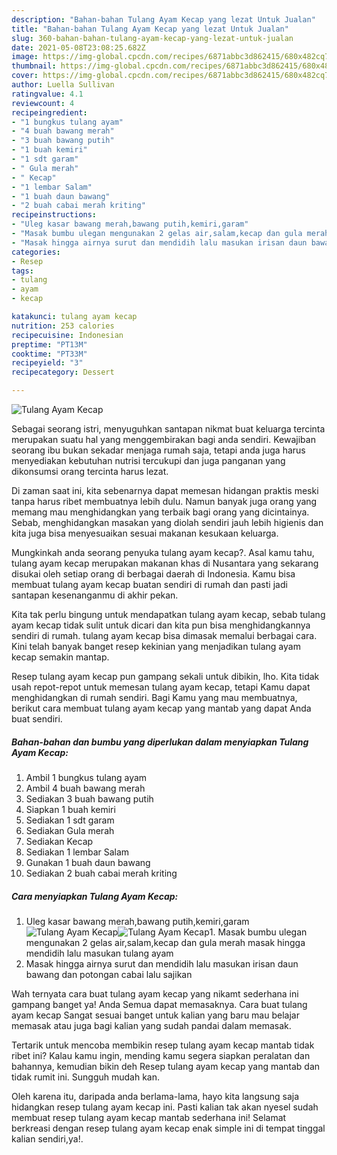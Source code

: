 ```yaml
---
description: "Bahan-bahan Tulang Ayam Kecap yang lezat Untuk Jualan"
title: "Bahan-bahan Tulang Ayam Kecap yang lezat Untuk Jualan"
slug: 360-bahan-bahan-tulang-ayam-kecap-yang-lezat-untuk-jualan
date: 2021-05-08T23:08:25.682Z
image: https://img-global.cpcdn.com/recipes/6871abbc3d862415/680x482cq70/tulang-ayam-kecap-foto-resep-utama.jpg
thumbnail: https://img-global.cpcdn.com/recipes/6871abbc3d862415/680x482cq70/tulang-ayam-kecap-foto-resep-utama.jpg
cover: https://img-global.cpcdn.com/recipes/6871abbc3d862415/680x482cq70/tulang-ayam-kecap-foto-resep-utama.jpg
author: Luella Sullivan
ratingvalue: 4.1
reviewcount: 4
recipeingredient:
- "1 bungkus tulang ayam"
- "4 buah bawang merah"
- "3 buah bawang putih"
- "1 buah kemiri"
- "1 sdt garam"
- " Gula merah"
- " Kecap"
- "1 lembar Salam"
- "1 buah daun bawang"
- "2 buah cabai merah kriting"
recipeinstructions:
- "Uleg kasar bawang merah,bawang putih,kemiri,garam"
- "Masak bumbu ulegan mengunakan 2 gelas air,salam,kecap dan gula merah masak hingga mendidih lalu masukan tulang ayam"
- "Masak hingga airnya surut dan mendidih lalu masukan irisan daun bawang dan potongan cabai lalu sajikan"
categories:
- Resep
tags:
- tulang
- ayam
- kecap

katakunci: tulang ayam kecap 
nutrition: 253 calories
recipecuisine: Indonesian
preptime: "PT13M"
cooktime: "PT33M"
recipeyield: "3"
recipecategory: Dessert

---
```



![Tulang Ayam Kecap](https://img-global.cpcdn.com/recipes/6871abbc3d862415/680x482cq70/tulang-ayam-kecap-foto-resep-utama.jpg)

Sebagai seorang istri, menyuguhkan santapan nikmat buat keluarga tercinta merupakan suatu hal yang menggembirakan bagi anda sendiri. Kewajiban seorang ibu bukan sekadar menjaga rumah saja, tetapi anda juga harus menyediakan kebutuhan nutrisi tercukupi dan juga panganan yang dikonsumsi orang tercinta harus lezat.

Di zaman  saat ini, kita sebenarnya dapat memesan hidangan praktis meski tanpa harus ribet membuatnya lebih dulu. Namun banyak juga orang yang memang mau menghidangkan yang terbaik bagi orang yang dicintainya. Sebab, menghidangkan masakan yang diolah sendiri jauh lebih higienis dan kita juga bisa menyesuaikan sesuai makanan kesukaan keluarga. 



Mungkinkah anda seorang penyuka tulang ayam kecap?. Asal kamu tahu, tulang ayam kecap merupakan makanan khas di Nusantara yang sekarang disukai oleh setiap orang di berbagai daerah di Indonesia. Kamu bisa membuat tulang ayam kecap buatan sendiri di rumah dan pasti jadi santapan kesenanganmu di akhir pekan.

Kita tak perlu bingung untuk mendapatkan tulang ayam kecap, sebab tulang ayam kecap tidak sulit untuk dicari dan kita pun bisa menghidangkannya sendiri di rumah. tulang ayam kecap bisa dimasak memalui berbagai cara. Kini telah banyak banget resep kekinian yang menjadikan tulang ayam kecap semakin mantap.

Resep tulang ayam kecap pun gampang sekali untuk dibikin, lho. Kita tidak usah repot-repot untuk memesan tulang ayam kecap, tetapi Kamu dapat menghidangkan di rumah sendiri. Bagi Kamu yang mau membuatnya, berikut cara membuat tulang ayam kecap yang mantab yang dapat Anda buat sendiri.

<!--inarticleads1-->

##### Bahan-bahan dan bumbu yang diperlukan dalam menyiapkan Tulang Ayam Kecap:

1. Ambil 1 bungkus tulang ayam
1. Ambil 4 buah bawang merah
1. Sediakan 3 buah bawang putih
1. Siapkan 1 buah kemiri
1. Sediakan 1 sdt garam
1. Sediakan  Gula merah
1. Sediakan  Kecap
1. Sediakan 1 lembar Salam
1. Gunakan 1 buah daun bawang
1. Sediakan 2 buah cabai merah kriting




<!--inarticleads2-->

##### Cara menyiapkan Tulang Ayam Kecap:

1. Uleg kasar bawang merah,bawang putih,kemiri,garam
<img src="https://img-global.cpcdn.com/steps/63eb08894dc1d399/160x128cq70/tulang-ayam-kecap-langkah-memasak-1-foto.jpg" alt="Tulang Ayam Kecap"><img src="https://img-global.cpcdn.com/steps/ac7f27ec39a3d4cd/160x128cq70/tulang-ayam-kecap-langkah-memasak-1-foto.jpg" alt="Tulang Ayam Kecap">1. Masak bumbu ulegan mengunakan 2 gelas air,salam,kecap dan gula merah masak hingga mendidih lalu masukan tulang ayam
1. Masak hingga airnya surut dan mendidih lalu masukan irisan daun bawang dan potongan cabai lalu sajikan




Wah ternyata cara buat tulang ayam kecap yang nikamt sederhana ini gampang banget ya! Anda Semua dapat memasaknya. Cara buat tulang ayam kecap Sangat sesuai banget untuk kalian yang baru mau belajar memasak atau juga bagi kalian yang sudah pandai dalam memasak.

Tertarik untuk mencoba membikin resep tulang ayam kecap mantab tidak ribet ini? Kalau kamu ingin, mending kamu segera siapkan peralatan dan bahannya, kemudian bikin deh Resep tulang ayam kecap yang mantab dan tidak rumit ini. Sungguh mudah kan. 

Oleh karena itu, daripada anda berlama-lama, hayo kita langsung saja hidangkan resep tulang ayam kecap ini. Pasti kalian tak akan nyesel sudah membuat resep tulang ayam kecap mantab sederhana ini! Selamat berkreasi dengan resep tulang ayam kecap enak simple ini di tempat tinggal kalian sendiri,ya!.

